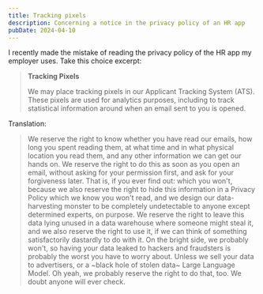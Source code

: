 ```yaml
---
title: Tracking pixels
description: Concerning a notice in the privacy policy of an HR app
pubDate: 2024-04-10
---
```


I recently made the mistake of reading the privacy policy of the HR app my
employer uses. Take this choice excerpt:

> **Tracking Pixels**
>
> We may place tracking pixels in our Applicant Tracking System (ATS). These
> pixels are used for analytics purposes, including to track statistical
> information around when an email sent to you is opened.

Translation:

> We reserve the right to know whether you have read our emails, how long you
> spent reading them, at what time and in what physical location you read them,
> and any other information we can get our hands on. We reserve the right to do
> this as soon as you open an email, without asking for your permission first,
> and ask for your forgiveness later. That is, if you ever find out: which you
> won't, because we also reserve the right to hide this information in a Privacy
> Policy which we know you won't read, and we design our data-harvesting monster
> to be completely undetectable to anyone except determined experts, on purpose.
> We reserve the right to leave this data lying unused in a data warehouse where
> someone might steal it, and we also reserve the right to use it, if we can
> think of something satisfactorily dastardly to do with it. On the bright side,
> we probably won't, so having your data leaked to hackers and fraudsters is
> probably the worst you have to worry about. Unless we sell your data to
> advertisers, or a ~black hole of stolen data~ Large Language Model. Oh yeah,
> we probably reserve the right to do that, too. We doubt anyone will ever check.
